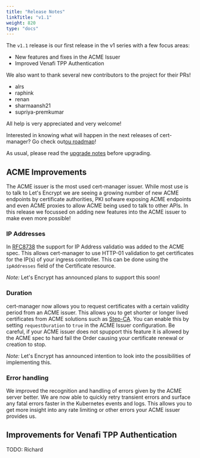 ```yaml
---
title: "Release Notes"
linkTitle: "v1.1"
weight: 820
type: "docs"
---
```


The `v1.1` release is our first release in the v1 series with a few focus areas:

* New features and fixes in the ACME Issuer
* Improved Venafi TPP Authentication

We also want to thank several new contributors to the project for their PRs! 
* alrs
* raphink
* renan
* sharmaansh21
* supriya-premkumar

All help is very appreciated and very welcome!

Interested in knowing what will happen in the next releases of cert-manager? Go check out[ou roadmap](https://github.com/jetstack/cert-manager/blob/master/ROADMAP.md)!

As usual, please read the [upgrade notes](/docs/installation/upgrading/upgrading-1.0-1.1/) before upgrading.

## ACME Improvements

The ACME issuer is the most used cert-manager issuer. While most use is to talk to Let's Encrypt we are seeing a growing number of new ACME endpoints by certificate authorities,
PKI sofware exposing ACME endpoints and even ACME proxies to allow ACME being used to talk to other APIs.
In this release we focussed on adding new features into the ACME issuer to make even more possible!

### IP Addresses

In [RFC8738](https://tools.ietf.org/html/rfc8738) the support for IP Address validatio was added to the ACME spec. This allows cert-manager to use HTTP-01 validation to get certificates for the IP(s) of your ingress controller.
This can be done using the `ipAddresses` field of the Certificate resource. 

*Note:* Let's Encrypt has announced plans to support this soon!

### Duration

cert-manager now allows you to request certificates with a certain validity period from an ACME issuer. This allows you to get shorter or longer lived certificates from ACME solutions such as [Step-CA](https://smallstep.com/blog/private-acme-server/). You can enable this by setting `requestDuration` to `true` in the ACME Issuer configuration. Be careful, if your ACME issuer does not spupport this feature it is allowed by the ACME spec to hard fail the Order causing your certificate renewal or creation to stop. 

*Note:* Let's Encrypt has announced intention to look into the possibilities of implementing this.

### Error handling

We improved the recognition and handling of errors given by the ACME server better. We are now able to quickly retry transient errors and surface any fatal errors faster in the Kubernetes events and logs.
This allows you to get more insight into any rate limiting or other errors your ACME issuer provides us.

## Improvements for Venafi TPP Authentication

TODO: Richard